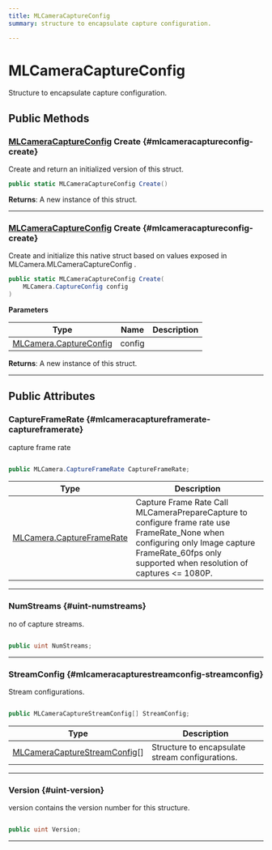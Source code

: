 ```yaml
---
title: MLCameraCaptureConfig
summary: structure to encapsulate capture configuration. 

---
```


# MLCameraCaptureConfig




Structure to encapsulate capture configuration.   





## Public Methods

### [MLCameraCaptureConfig](/unity-api/api/UnityEngine.XR.MagicLeap/MLCameraBase/NativeBindings/UnityEngine.XR.MagicLeap.MLCameraBase.NativeBindings.MLCameraCaptureConfig.md) Create {#mlcameracaptureconfig-create}

Create and return an initialized version of this struct. 

```csharp
public static MLCameraCaptureConfig Create()
```






**Returns**: A new instance of this struct.



-----------

### [MLCameraCaptureConfig](/unity-api/api/UnityEngine.XR.MagicLeap/MLCameraBase/NativeBindings/UnityEngine.XR.MagicLeap.MLCameraBase.NativeBindings.MLCameraCaptureConfig.md) Create {#mlcameracaptureconfig-create}

Create and initialize this native struct based on values exposed in MLCamera.MLCameraCaptureConfig   . 

```csharp
public static MLCameraCaptureConfig Create(
    MLCamera.CaptureConfig config
)
```


**Parameters**

| Type | Name  | Description  | 
|--|--|--|
| [MLCamera.CaptureConfig](/unity-api/api/UnityEngine.XR.MagicLeap/MLCameraBase/UnityEngine.XR.MagicLeap.MLCameraBase.CaptureConfig.md) |config||






**Returns**: A new instance of this struct.



-----------

## Public Attributes

### CaptureFrameRate {#mlcameracaptureframerate-captureframerate}

capture frame rate 

```csharp

public MLCamera.CaptureFrameRate CaptureFrameRate;

```

| Type | Description  | 
|--|--|
| [MLCamera.CaptureFrameRate](/unity-api/api/UnityEngine.XR.MagicLeap/MLCameraBase/UnityEngine.XR.MagicLeap.MLCameraBase.md#enums-captureframerate) | Capture Frame Rate Call MLCameraPrepareCapture to configure frame rate use FrameRate&#95;None when configuring only Image capture FrameRate&#95;60fps only supported when resolution of captures &lt;= 1080P.  |





-----------

### NumStreams {#uint-numstreams}

no of capture streams. 

```csharp

public uint NumStreams;

```






-----------

### StreamConfig {#mlcameracapturestreamconfig-streamconfig}

Stream configurations. 

```csharp

public MLCameraCaptureStreamConfig[] StreamConfig;

```

| Type | Description  | 
|--|--|
| [MLCameraCaptureStreamConfig](/unity-api/api/UnityEngine.XR.MagicLeap/MLCameraBase/NativeBindings/UnityEngine.XR.MagicLeap.MLCameraBase.NativeBindings.MLCameraCaptureStreamConfig.md)[] | Structure to encapsulate stream configurations.  |





-----------

### Version {#uint-version}

version contains the version number for this structure. 

```csharp

public uint Version;

```






-----------

